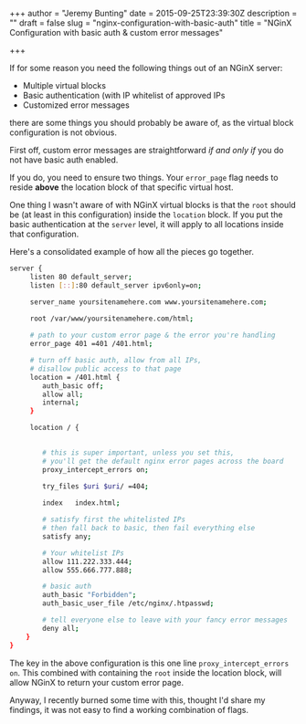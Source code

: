 +++
author = "Jeremy Bunting"
date = 2015-09-25T23:39:30Z
description = ""
draft = false
slug = "nginx-configuration-with-basic-auth"
title = "NGinX Configuration with basic auth & custom error messages"

+++

If for some reason you need the following things out of an NGinX server:

* Multiple virtual blocks
* Basic authentication (with IP whitelist of approved IPs
* Customized error messages

there are some things you should probably be aware of, as the virtual block configuration is not obvious.

First off, custom error messages are straightforward *if and only if* you do not have basic auth enabled.

If you do, you need to ensure two things. Your `error_page` flag needs to reside **above** the location block of that specific virtual host.

One thing I wasn't aware of with NGinX virtual blocks is that the `root` should be (at least in this configuration) inside the `location` block. If you put the basic authentication at the `server` level, it will apply to all locations inside that configuration.

Here's a consolidated example of how all the pieces go together.


```bash
server {
     listen 80 default_server;
     listen [::]:80 default_server ipv6only=on;

     server_name yoursitenamehere.com www.yoursitenamehere.com;
     
     root /var/www/yoursitenamehere.com/html;

     # path to your custom error page & the error you're handling
     error_page 401 =401 /401.html;

     # turn off basic auth, allow from all IPs,
     # disallow public access to that page
     location = /401.html {
    	auth_basic off;
        allow all;
        internal;
     }

     location / {
       

        # this is super important, unless you set this, 
        # you'll get the default nginx error pages across the board
        proxy_intercept_errors on;
        
        try_files $uri $uri/ =404;

        index   index.html;

        # satisfy first the whitelisted IPs
        # then fall back to basic, then fail everything else
        satisfy any;

        # Your whitelist IPs
        allow 111.222.333.444;
        allow 555.666.777.888;

        # basic auth
        auth_basic "Forbidden";
        auth_basic_user_file /etc/nginx/.htpasswd;

        # tell everyone else to leave with your fancy error messages
        deny all;
	}
}

```


The key in the above configuration is this one line `proxy_intercept_errors on`. This combined with containing the `root` inside the location block, will allow NGinX to return your custom error page.

Anyway, I recently burned some time with this, thought I'd share my findings, it was not easy to find a working combination of flags.

